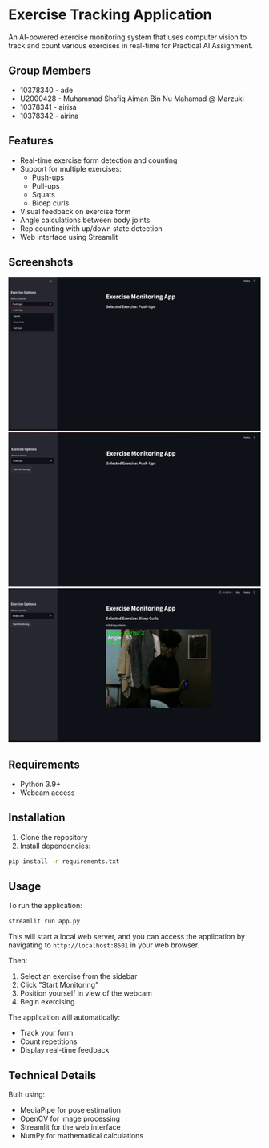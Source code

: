 # Exercise Tracking Application

An AI-powered exercise monitoring system that uses computer vision to track and count various exercises in real-time for Practical AI Assignment.

## Group Members

- 10378340 - ade
- U2000428 - Muhammad Shafiq Aiman Bin Nu Mahamad @ Marzuki
- 10378341 - airisa
- 10378342 - airina

## Features

- Real-time exercise form detection and counting
- Support for multiple exercises:
  - Push-ups
  - Pull-ups
  - Squats
  - Bicep curls
- Visual feedback on exercise form
- Angle calculations between body joints
- Rep counting with up/down state detection
- Web interface using Streamlit

## Screenshots

![Screenshot 2](screenshots/screenshot2.png)
![Screenshot 3](screenshots/screenshot3.png)
![Screenshot 1](screenshots/screenshot1.png)


## Requirements

- Python 3.9+
- Webcam access

## Installation

1. Clone the repository
2. Install dependencies:

```bash
pip install -r requirements.txt
```

## Usage

To run the application:

```bash
streamlit run app.py
```

This will start a local web server, and you can access the application by navigating to `http://localhost:8501` in your web browser.

Then:
1. Select an exercise from the sidebar
2. Click "Start Monitoring" 
3. Position yourself in view of the webcam
4. Begin exercising

The application will automatically:
- Track your form
- Count repetitions
- Display real-time feedback

## Technical Details

Built using:
- MediaPipe for pose estimation
- OpenCV for image processing
- Streamlit for the web interface
- NumPy for mathematical calculations

